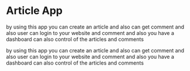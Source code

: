 <h1>Article App </h1>
<p> by using this app  you can create an article and  also can get comment and  also user  can login to your website and comment and  also you have a dashboard can also control of the articles and  comments </p>
<p> by using this app  you can create an article and  also can get comment and  also user  can login to your website and comment and  also you have a dashboard can also control of the articles and  comments </p>
